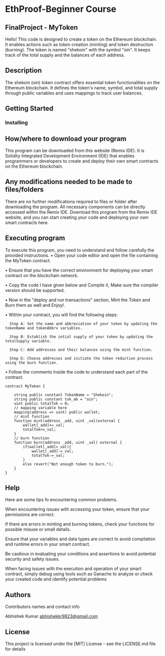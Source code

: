 # EthProof-Beginner Course
## FinalProject - MyToken

Hello! This code is designed to create a token on the Ethereum blockchain. It enables actions such as token creation (minting) and token destruction (burning). The token is named "shekoin" with the symbol "oin". It keeps track of the total supply and the balances of each address.
## Description

The shekoin (oin) token contract offers essential token functionalities on the Ethereum blockchain. It defines the token's name, symbol, and total supply through public variables and uses mappings to track user balances. 
## Getting Started

### Installing

## How/where to download your program

This program can be downloaded from this website (Remix IDE). It is Solidity Integrated Development Environment (IDE) that enables programmers or developers to create and deploy their own smart contracts on the Ethereum blockchain.

## Any modifications needed to be made to files/folders

There are no further modifications required to files or folder after downloading the program. All necessary components can be directly accessed within the Remix IDE. Download this program from the Remix IDE website, and you can start creating your code and deploying your own smart contracts here.

## Executing program

To execute this program, you need to understand and follow carefully the provided instructions.
  • Open your code editor and open the file containing the MyToken contract.
 
  • Ensure that you have the correct environment for deploying your smart contract on the blockchain network.
  
  • Copy the code I have given below and Compile it, Make sure the compiler version should be supported.

  • Now in the "deploy and run transactions" section, Mint the Token and Burn them as well and Enjoy!.
  
  • Within your contract, you will find the following steps:
     
      Step A: Set the name and abbreviation of your token by updating the tokenName and tokenAbbrv variables.
      
      Step B: Establish the intial supply of your token by updating the totalSupply variable.
      
      Step C: Add addresses and their balances using the mint function.
      
      Step D: Choose addresses and initiate the token reduction process using the burn function.
  
  • Follow the comments inside the code to understand each part of the contract.


```
contract MyToken {

    string public constant TokenName = "Shekoin";
    string public constant tok_ab = "oin";
    uint public totalTok = 0;
    // mapping variable here
    mapping(address => uint) public wallet;
    // mint function
    function mint(address _add, uint _val)external {
        wallet[_add]+=_val;
        totalTok+=_val;
    }
    // burn function
    function burn(address _add, uint _val) external {
        if(wallet[_add]>_val){
            wallet[_add]-=_val;
            totalTok-=_val;
        }
        else revert("Not enough token to burn.");
    }
}
```

## Help

Here are some tips fo encountering common problems.

When encountering issues with accessing your token, ensure that your permissions are correct.

If there are errors in minting and burning tokens, check your functions for possible misuse or small details.

Ensure that your variables and data types are correct to avoid compilation and runtime errors in your smart contract.

Be cautious in evaluating your conditions and assertions to avoid potential security and safety issues.

When facing issues with the execution and operation of your smart contract, simply debug using tools such as Ganache to analyze or check your created code and identify potential problems


## Authors

Contributors names and contact info

Abhishek Kumar
abhishekkr9823@gmail.com



## License

This project is licensed under the [MIT] License - see the LICENSE.md file for details
